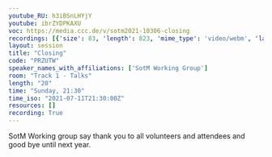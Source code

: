 ```yaml
---
youtube_RU: h3iBSnLHYjY
youtube: ibrZYDPKAXU
voc: https://media.ccc.de/v/sotm2021-10306-closing
recordings: [{'size': 83, 'length': 823, 'mime_type': 'video/webm', 'language': 'eng-rus', 'filename': 'sotm2021-10306-eng-rus-Closing_webm-hd.webm', 'state': 'new', 'folder': 'webm-hd', 'high_quality': True, 'width': 1920, 'height': 1080, 'updated_at': '2021-10-31T16:19:37.178+01:00', 'recording_url': 'https://cdn.media.ccc.de/events/sotm/2021/webm-hd/sotm2021-10306-eng-rus-Closing_webm-hd.webm', 'url': 'https://api.media.ccc.de/public/recordings/55482', 'event_url': 'https://api.media.ccc.de/public/events/0c612ea9-fc10-5f3b-8a54-5f179d160415', 'conference_url': 'https://api.media.ccc.de/public/conferences/sotm2021'}, {'size': 46, 'length': 823, 'mime_type': 'video/webm', 'language': 'eng-rus', 'filename': 'sotm2021-10306-eng-rus-Closing_webm-sd.webm', 'state': 'new', 'folder': 'webm-sd', 'high_quality': False, 'width': 720, 'height': 576, 'updated_at': '2021-10-31T16:02:35.633+01:00', 'recording_url': 'https://cdn.media.ccc.de/events/sotm/2021/webm-sd/sotm2021-10306-eng-rus-Closing_webm-sd.webm', 'url': 'https://api.media.ccc.de/public/recordings/55479', 'event_url': 'https://api.media.ccc.de/public/events/0c612ea9-fc10-5f3b-8a54-5f179d160415', 'conference_url': 'https://api.media.ccc.de/public/conferences/sotm2021'}, {'size': 12, 'length': 822, 'mime_type': 'audio/mpeg', 'language': 'eng', 'filename': 'sotm2021-10306-eng-Closing_mp3.mp3', 'state': 'new', 'folder': 'mp3', 'high_quality': False, 'width': 0, 'height': 0, 'updated_at': '2021-10-31T15:54:34.461+01:00', 'recording_url': 'https://cdn.media.ccc.de/events/sotm/2021/mp3/sotm2021-10306-eng-Closing_mp3.mp3', 'url': 'https://api.media.ccc.de/public/recordings/55478', 'event_url': 'https://api.media.ccc.de/public/events/0c612ea9-fc10-5f3b-8a54-5f179d160415', 'conference_url': 'https://api.media.ccc.de/public/conferences/sotm2021'}, {'size': 37, 'length': 823, 'mime_type': 'video/mp4', 'language': 'eng-rus', 'filename': 'sotm2021-10306-eng-rus-Closing_sd.mp4', 'state': 'new', 'folder': 'h264-sd', 'high_quality': False, 'width': 720, 'height': 576, 'updated_at': '2021-10-31T15:53:13.132+01:00', 'recording_url': 'https://cdn.media.ccc.de/events/sotm/2021/h264-sd/sotm2021-10306-eng-rus-Closing_sd.mp4', 'url': 'https://api.media.ccc.de/public/recordings/55477', 'event_url': 'https://api.media.ccc.de/public/events/0c612ea9-fc10-5f3b-8a54-5f179d160415', 'conference_url': 'https://api.media.ccc.de/public/conferences/sotm2021'}, {'size': 70, 'length': 823, 'mime_type': 'video/mp4', 'language': 'eng-rus', 'filename': 'sotm2021-10306-eng-rus-Closing_hd.mp4', 'state': 'new', 'folder': 'h264-hd', 'high_quality': True, 'width': 1920, 'height': 1080, 'updated_at': '2021-10-31T15:51:10.643+01:00', 'recording_url': 'https://cdn.media.ccc.de/events/sotm/2021/h264-hd/sotm2021-10306-eng-rus-Closing_hd.mp4', 'url': 'https://api.media.ccc.de/public/recordings/55476', 'event_url': 'https://api.media.ccc.de/public/events/0c612ea9-fc10-5f3b-8a54-5f179d160415', 'conference_url': 'https://api.media.ccc.de/public/conferences/sotm2021'}, {'size': 57, 'length': 823, 'mime_type': 'video/mp4', 'language': 'rus', 'filename': 'sotm2021-10306-rus-Closing.mp4', 'state': 'new', 'folder': 'h264-hd', 'high_quality': True, 'width': 1920, 'height': 1080, 'updated_at': '2021-10-31T15:51:07.367+01:00', 'recording_url': 'https://cdn.media.ccc.de/events/sotm/2021/h264-hd/sotm2021-10306-rus-Closing.mp4', 'url': 'https://api.media.ccc.de/public/recordings/55475', 'event_url': 'https://api.media.ccc.de/public/events/0c612ea9-fc10-5f3b-8a54-5f179d160415', 'conference_url': 'https://api.media.ccc.de/public/conferences/sotm2021'}, {'size': 57, 'length': 823, 'mime_type': 'video/mp4', 'language': 'eng', 'filename': 'sotm2021-10306-eng-Closing.mp4', 'state': 'new', 'folder': 'h264-hd', 'high_quality': True, 'width': 1920, 'height': 1080, 'updated_at': '2021-10-31T15:51:04.331+01:00', 'recording_url': 'https://cdn.media.ccc.de/events/sotm/2021/h264-hd/sotm2021-10306-eng-Closing.mp4', 'url': 'https://api.media.ccc.de/public/recordings/55474', 'event_url': 'https://api.media.ccc.de/public/events/0c612ea9-fc10-5f3b-8a54-5f179d160415', 'conference_url': 'https://api.media.ccc.de/public/conferences/sotm2021'}]
layout: session
title: "Closing"
code: "PRZUTW"
speaker_names_with_affiliations: ['SotM Working Group']
room: "Track 1 - Talks"
length: "20"
time: "Sunday, 21:30"
time_iso: "2021-07-11T21:30:00Z"
resources: []
recording: True
---
```

SotM Working group say thank you to all volunteers and attendees and good bye until next year.
